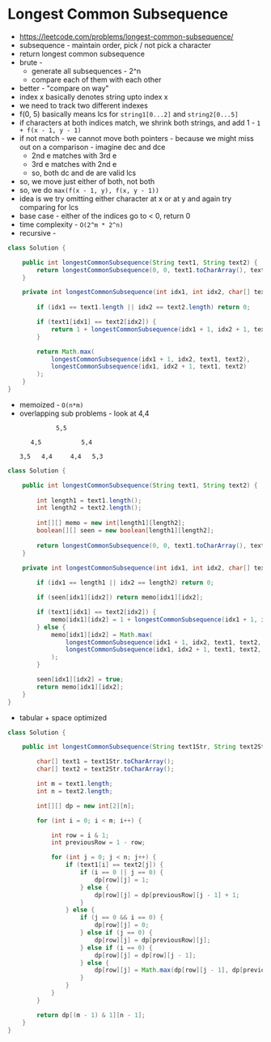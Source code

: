 # Longest Common Subsequence

- https://leetcode.com/problems/longest-common-subsequence/
- subsequence - maintain order, pick / not pick a character
- return longest common subsequence
- brute -
  - generate all subsequences - 2^n
  - compare each of them with each other
- better - "compare on way"
- index x basically denotes string upto index x
- we need to track two different indexes
- f(0, 5) basically means lcs for `string1[0...2]` and `string2[0...5]`
- if characters at both indices match, we shrink both strings, and add 1 - `1 + f(x - 1, y - 1)`
- if not match - we cannot move both pointers - because we might miss out on a comparison - imagine dec and dce
  - 2nd e matches with 3rd e
  - 3rd e matches with 2nd e
  - so, both dc and de are valid lcs
- so, we move just either of both, not both
- so, we do `max(f(x - 1, y), f(x, y - 1))`
- idea is we try omitting either character at x or at y and again try comparing for lcs
- base case - either of the indices go to < 0, return 0
- time complexity - `O(2^m * 2^n)`
- recursive - 

```java
class Solution {

    public int longestCommonSubsequence(String text1, String text2) {
        return longestCommonSubsequence(0, 0, text1.toCharArray(), text2.toCharArray());
    }

    private int longestCommonSubsequence(int idx1, int idx2, char[] text1, char[] text2) {
        
        if (idx1 == text1.length || idx2 == text2.length) return 0;

        if (text1[idx1] == text2[idx2]) {
            return 1 + longestCommonSubsequence(idx1 + 1, idx2 + 1, text1, text2);
        }

        return Math.max(
            longestCommonSubsequence(idx1 + 1, idx2, text1, text2),
            longestCommonSubsequence(idx1, idx2 + 1, text1, text2)
        );
    }
}
```

- memoized - `O(n*m)`
- overlapping sub problems - look at 4,4
  ```
            5,5

     4,5           5,4
  
  3,5   4,4     4,4   5,3
  ```

```java
class Solution {

    public int longestCommonSubsequence(String text1, String text2) {
        
        int length1 = text1.length();
        int length2 = text2.length();
        
        int[][] memo = new int[length1][length2];
        boolean[][] seen = new boolean[length1][length2];
        
        return longestCommonSubsequence(0, 0, text1.toCharArray(), text2.toCharArray(), length1, length2, memo, seen);
    }

    private int longestCommonSubsequence(int idx1, int idx2, char[] text1, char[] text2, int length1, int length2, int[][] memo, boolean[][] seen) {
        
        if (idx1 == length1 || idx2 == length2) return 0;

        if (seen[idx1][idx2]) return memo[idx1][idx2];

        if (text1[idx1] == text2[idx2]) {
            memo[idx1][idx2] = 1 + longestCommonSubsequence(idx1 + 1, idx2 + 1, text1, text2, length1, length2, memo, seen);
        } else {
            memo[idx1][idx2] = Math.max(
                longestCommonSubsequence(idx1 + 1, idx2, text1, text2, length1, length2, memo, seen),
                longestCommonSubsequence(idx1, idx2 + 1, text1, text2, length1, length2, memo, seen)
            );
        }

        seen[idx1][idx2] = true;
        return memo[idx1][idx2];
    }
}
```

- tabular + space optimized

```java
class Solution {

    public int longestCommonSubsequence(String text1Str, String text2Str) {

        char[] text1 = text1Str.toCharArray();
        char[] text2 = text2Str.toCharArray();

        int m = text1.length;
        int n = text2.length;

        int[][] dp = new int[2][n];

        for (int i = 0; i < m; i++) {

            int row = i & 1;
            int previousRow = 1 - row;

            for (int j = 0; j < n; j++) {
                if (text1[i] == text2[j]) {
                    if (i == 0 || j == 0) {
                        dp[row][j] = 1;
                    } else {
                        dp[row][j] = dp[previousRow][j - 1] + 1;
                    }
                } else {
                    if (j == 0 && i == 0) {
                        dp[row][j] = 0;
                    } else if (j == 0) {
                        dp[row][j] = dp[previousRow][j];
                    } else if (i == 0) {
                        dp[row][j] = dp[row][j - 1];
                    } else {
                        dp[row][j] = Math.max(dp[row][j - 1], dp[previousRow][j]);
                    }
                }
            }
        }

        return dp[(m - 1) & 1][n - 1];
    }
}
```
